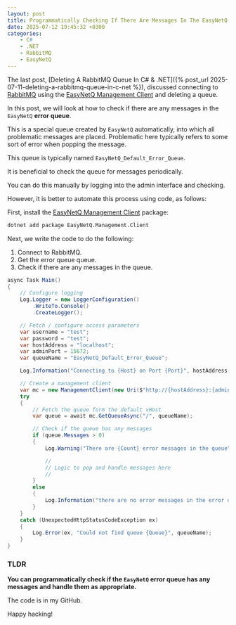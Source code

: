 ```yaml
---
layout: post
title: Programmatically Checking If There Are Messages In The EasyNetQ Error Queue In C# & .NET
date: 2025-07-12 19:45:32 +0300
categories:
    - C#
    - .NET
    - RabbitMQ
    - EasyNetQ
---
```


The last post, [Deleting A RabbitMQ Queue In C# & .NET]({% post_url 2025-07-11-deleting-a-rabbitmq-queue-in-c-net %}), discussed connecting to [RabbitMQ](https://www.rabbitmq.com/) using the [EasyNetQ Management Client](https://www.nuget.org/packages/EasyNetQ.Management.Client) and deleting a queue.

In this post, we will look at how to check if there are any messages in the `EasyNetQ` **error queue**.

This is a special queue created by `EasyNetQ` automatically, into which all problematic messages are placed. Problematic here typically refers to some sort of error when popping the message.

This queue is typically named `EasyNetQ_Default_Error_Queue`.

It is beneficial to check the queue for messages periodically.

You can do this manually by logging into the admin interface and checking.

However, it is better to automate this process using code, as follows:

First, install the [EasyNetQ Management Client](https://www.nuget.org/packages/EasyNetQ.Management.Client) package:

```bash
dotnet add package EasyNetQ.Management.Client
```

Next, we write the code to do the following:

1. Connect to RabbitMQ.
2. Get the error queue queue.
3. Check if there are any messages in the queue.

```c#
async Task Main()
{
	// Configure logging
	Log.Logger = new LoggerConfiguration()
		.WriteTo.Console()
		.CreateLogger();

	// Fetch / configure access parameters
	var username = "test";
	var password = "test";
	var hostAddress = "localhost";
	var adminPort = 15672;
	var queueName = "EasyNetQ_Default_Error_Queue";

	Log.Information("Connecting to {Host} on Port {Port}", hostAddress, adminPort);

	// Create a management client
	var mc = new ManagementClient(new Uri($"http://{hostAddress}:{adminPort}"), username, password);
	try
	{
		// Fetch the queue form the default vHost
		var queue = await mc.GetQueueAsync("/", queueName);

		// Check if the queue has any messages
		if (queue.Messages > 0)
		{
			Log.Warning("There are {Count} error messages in the queue", queue.Messages);

			// 
			// Logic to pop and handle messages here
			//
		}
		else
		{
			Log.Information("there are no error messages in the error queue");
		}
	}
	catch (UnexpectedHttpStatusCodeException ex)
	{
		Log.Error(ex, "Could not find queue {Queue}", queueName);
	}
}
```

### TLDR

**You can programmatically check if the `EasyNetQ` error queue has any messages and handle them as appropriate.**

The code is in my GitHub.

Happy hacking!
